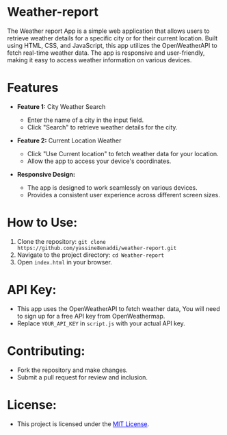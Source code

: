 # Weather-report
The Weather report App is a simple web application that allows users to retrieve weather details for a specific city or for their current location. Built using HTML, CSS, and JavaScript, this app utilizes the OpenWeatherAPI to fetch real-time weather data. The app is responsive and user-friendly, making it easy to access weather information on various devices.

# Features
- **Feature 1:** City Weather Search
  - Enter the name of a city in the input field.
  - Click "Search" to retrieve weather details for the city.

- **Feature 2:** Current Location Weather
  - Click "Use Current location" to fetch weather data for your location.
  - Allow the app to access your device's coordinates.

- **Responsive Design:**
  - The app is designed to work seamlessly on various devices.
  - Provides a consistent user experience across different screen sizes.

# How to Use:
  1. Clone the repository: `git clone https://github.com/yassine8enaddi/weather-report.git`
  2. Navigate to the project directory: `cd Weather-report`
  3. Open `index.html` in your browser.

# API Key:
  - This app uses the OpenWeatherAPI to fetch weather data, You will need to sign up for a free API key from OpenWeathermap.
  - Replace `YOUR_API_KEY` in `script.js` with your actual API key.

# Contributing:
  - Fork the repository and make changes.
  - Submit a pull request for review and inclusion.

  # License:
  - This project is licensed under the <a href="https://opensource.org/licenses/MIT" style="color: blue;">MIT License</a>.

